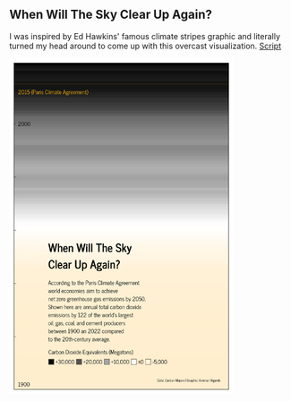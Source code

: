 ## When Will The Sky Clear Up Again?

I was inspired by Ed Hawkins' famous climate stripes graphic and literally turned my head around to come up with this overcast visualization. [Script]()

<img src="tt_2024w21.png" alt="drawing" width="400"/>
